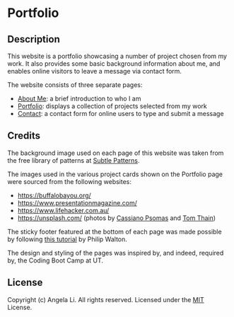 # Portfolio

## Description
This website is a portfolio showcasing a number of project chosen from my work. It also provides some basic background information about me, and enables online visitors to leave a message via contact form.

The website consists of three separate pages:
* [About Me](https://angelagongli.github.io/portfolio/index.html): a brief introduction to who I am
* [Portfolio](https://angelagongli.github.io/portfolio/portfolio.html): displays a collection of projects selected from my work
* [Contact](https://angelagongli.github.io/portfolio/contact.html): a contact form for online users to type and submit a message

## Credits
The background image used on each page of this website was taken from the free library of patterns at [Subtle Patterns](https://subtlepatterns.com/).

The images used in the various project cards shown on the Portfolio page were sourced from the following websites:
* https://buffalobayou.org/
* https://www.presentationmagazine.com/
* https://www.lifehacker.com.au/
* https://unsplash.com/ (photos by [Cassiano Psomas](https://unsplash.com/@psomas?utm_source=unsplash&utm_medium=referral&utm_content=creditCopyText) and [Tom Thain](https://unsplash.com/@tthfilms?utm_source=unsplash&utm_medium=referral&utm_content=creditCopyText))

The sticky footer featured at the bottom of each page was made possible by following [this tutorial](https://philipwalton.github.io/solved-by-flexbox/demos/sticky-footer/) by Philip Walton.

The design and styling of the pages was inspired by, and indeed, required by, the Coding Boot Camp at UT.

## License
Copyright (c) Angela Li. All rights reserved.
Licensed under the [MIT](LICENSE.txt) License.
